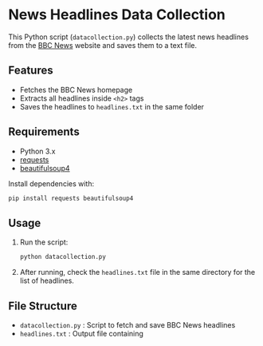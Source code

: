 #  News Headlines Data Collection

This Python script (`datacollection.py`) collects the latest news headlines from the [BBC News](https://www.bbc.com/news) website and saves them to a text file.

## Features

- Fetches the BBC News homepage
- Extracts all headlines inside `<h2>` tags
- Saves the headlines to `headlines.txt` in the same folder

## Requirements

- Python 3.x
- [requests](https://pypi.org/project/requests/)
- [beautifulsoup4](https://pypi.org/project/beautifulsoup4/)

Install dependencies with:
```sh
pip install requests beautifulsoup4
```

## Usage

1. Run the script:
   ```sh
   python datacollection.py
   ```
2. After running, check the `headlines.txt` file in the same directory for the list of headlines.

## File Structure

- `datacollection.py` : Script to fetch and save BBC News headlines
- `headlines.txt` : Output file containing